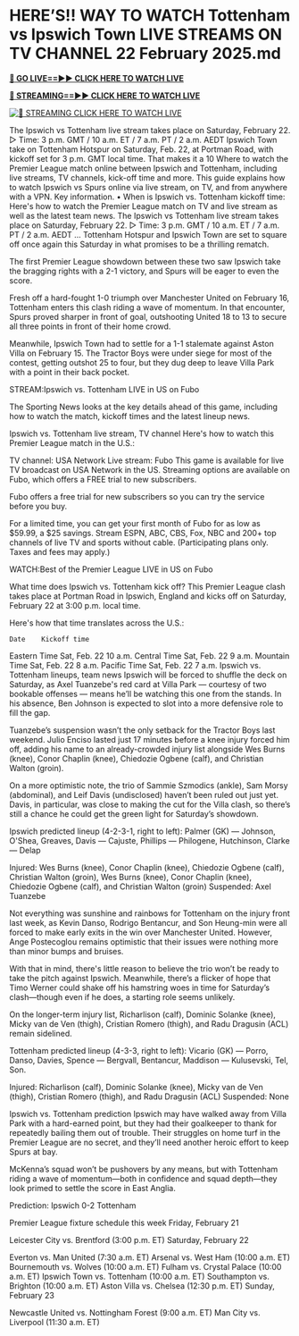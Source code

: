 # HERE’S!! WAY TO WATCH Tottenham vs Ipswich Town LIVE STREAMS ON TV CHANNEL 22 February 2025.md  

**[🔴 GO LIVE==►► CLICK HERE TO WATCH LIVE](https://sushi-hour.blogspot.com/2025/02/soccer.html)**

**[🔴 STREAMING==►► CLICK HERE TO WATCH LIVE](https://sushi-hour.blogspot.com/2025/02/soccer.html)**

[![🔴 STREAMING CLICK HERE TO WATCH LIVE](https://blogger.googleusercontent.com/img/b/R29vZ2xl/AVvXsEiRpcxFFZMMTQJrucbc7W_PpOeHAAvL7i57WfnM-mI5TuD1e0jdacmEjLoYHYoR-T8sPzooCOApq6mHdX6ieT1MIGDBOap5u0G8q3ANgYrorrNaog8orgjYtsXbFb8OLatZD8ebcbbYw5GEpWMqCalvfjLnjOyPGpCWy03E7xe53v8rLkfpGce8TW2TJ4SV/s320/szxdcfgvbjnk.gif)](https://sushi-hour.blogspot.com/2025/02/soccer.html)

The Ipswich vs Tottenham live stream takes place on Saturday, February 22. ▻ Time: 3 p.m. GMT / 10 a.m. ET / 7 a.m. PT / 2 a.m. AEDT
Ipswich Town take on Tottenham Hotspur on Saturday, Feb. 22, at Portman Road, with kickoff set for 3 p.m. GMT local time. That makes it a 10
Where to watch the Premier League match online between Ipswich and Tottenham, including live streams, TV channels, kick-off time and more.
This guide explains how to watch Ipswich vs Spurs online via live stream, on TV, and from anywhere with a VPN. Key information. • When is
Ipswich vs. Tottenham kickoff time: Here's how to watch the Premier League match on TV and live stream as well as the latest team news.
The Ipswich vs Tottenham live stream takes place on Saturday, February 22. ▻ Time: 3 p.m. GMT / 10 a.m. ET / 7 a.m. PT / 2 a.m. AEDT ...
Tottenham Hotspur and Ipswich Town are set to square off once again this Saturday in what promises to be a thrilling rematch.

The first Premier League showdown between these two saw Ipswich take the bragging rights with a 2-1 victory, and Spurs will be eager to even the score.

Fresh off a hard-fought 1-0 triumph over Manchester United on February 16, Tottenham enters this clash riding a wave of momentum. In that encounter, Spurs proved sharper in front of goal, outshooting United 18 to 13 to secure all three points in front of their home crowd.

Meanwhile, Ipswich Town had to settle for a 1-1 stalemate against Aston Villa on February 15. The Tractor Boys were under siege for most of the contest, getting outshot 25 to four, but they dug deep to leave Villa Park with a point in their back pocket.


STREAM:Ipswich vs. Tottenham LIVE in US on Fubo

The Sporting News looks at the key details ahead of this game, including how to watch the match, kickoff times and the latest lineup news.

Ipswich vs. Tottenham live stream, TV channel
Here's how to watch this Premier League match in the U.S.:

TV channel: USA Network
Live stream: Fubo
This game is available for live TV broadcast on USA Network in the US. Streaming options are available on Fubo, which offers a FREE trial to new subscribers.


Fubo offers a free trial for new subscribers so you can try the service before you buy.

For a limited time, you can get your first month of Fubo for as low as $59.99, a $25 savings. Stream ESPN, ABC, CBS, Fox, NBC and 200+ top channels of live TV and sports without cable. (Participating plans only. Taxes and fees may apply.)


WATCH:Best of the Premier League LIVE in US on Fubo

What time does Ipswich vs. Tottenham kick off?
This Premier League clash takes place at Portman Road in Ipswich, England and kicks off on Saturday, February 22 at 3:00 p.m. local time.

Here's how that time translates across the U.S.:

 	Date	Kickoff time
Eastern Time	Sat, Feb. 22	10 a.m.
Central Time	Sat, Feb. 22	9 a.m.
Mountain Time	Sat, Feb. 22	8 a.m.
Pacific Time	Sat, Feb. 22	7 a.m.
Ipswich vs. Tottenham lineups, team news
Ipswich will be forced to shuffle the deck on Saturday, as Axel Tuanzebe's red card at Villa Park — courtesy of two bookable offenses — means he’ll be watching this one from the stands. In his absence, Ben Johnson is expected to slot into a more defensive role to fill the gap.

Tuanzebe’s suspension wasn’t the only setback for the Tractor Boys last weekend. Julio Enciso lasted just 17 minutes before a knee injury forced him off, adding his name to an already-crowded injury list alongside Wes Burns (knee), Conor Chaplin (knee), Chiedozie Ogbene (calf), and Christian Walton (groin).

On a more optimistic note, the trio of Sammie Szmodics (ankle), Sam Morsy (abdominal), and Leif Davis (undisclosed) haven’t been ruled out just yet. Davis, in particular, was close to making the cut for the Villa clash, so there’s still a chance he could get the green light for Saturday’s showdown.

Ipswich predicted lineup (4-2-3-1, right to left): Palmer (GK) — Johnson, O'Shea, Greaves, Davis — Cajuste, Phillips — Philogene, Hutchinson, Clarke — Delap

Injured: Wes Burns (knee), Conor Chaplin (knee), Chiedozie Ogbene (calf), Christian Walton (groin), Wes Burns (knee), Conor Chaplin (knee), Chiedozie Ogbene (calf), and Christian Walton (groin)
Suspended: Axel Tuanzebe

Not everything was sunshine and rainbows for Tottenham on the injury front last week, as Kevin Danso, Rodrigo Bentancur, and Son Heung-min were all forced to make early exits in the win over Manchester United. However, Ange Postecoglou remains optimistic that their issues were nothing more than minor bumps and bruises.


With that in mind, there's little reason to believe the trio won’t be ready to take the pitch against Ipswich. Meanwhile, there’s a flicker of hope that Timo Werner could shake off his hamstring woes in time for Saturday’s clash—though even if he does, a starting role seems unlikely.

On the longer-term injury list, Richarlison (calf), Dominic Solanke (knee), Micky van de Ven (thigh), Cristian Romero (thigh), and Radu Dragusin (ACL) remain sidelined.

Tottenham predicted lineup (4-3-3, right to left): Vicario (GK) — Porro, Danso, Davies, Spence — Bergvall, Bentancur, Maddison — Kulusevski, Tel, Son.

Injured: Richarlison (calf), Dominic Solanke (knee), Micky van de Ven (thigh), Cristian Romero (thigh), and Radu Dragusin (ACL)
Suspended: None

Ipswich vs. Tottenham prediction
Ipswich may have walked away from Villa Park with a hard-earned point, but they had their goalkeeper to thank for repeatedly bailing them out of trouble. Their struggles on home turf in the Premier League are no secret, and they’ll need another heroic effort to keep Spurs at bay.

McKenna’s squad won’t be pushovers by any means, but with Tottenham riding a wave of momentum—both in confidence and squad depth—they look primed to settle the score in East Anglia.

Prediction: Ipswich 0-2 Tottenham

Premier League fixture schedule this week
Friday, February 21

Leicester City vs. Brentford (3:00 p.m. ET)
Saturday, February 22

Everton vs. Man United (7:30 a.m. ET)
Arsenal vs. West Ham (10:00 a.m. ET)
Bournemouth vs. Wolves (10:00 a.m. ET)
Fulham vs. Crystal Palace (10:00 a.m. ET)
Ipswich Town vs. Tottenham (10:00 a.m. ET)
Southampton vs. Brighton (10:00 a.m. ET)
Aston Villa vs. Chelsea (12:30 p.m. ET)
Sunday, February 23

Newcastle United vs. Nottingham Forest (9:00 a.m. ET)
Man City vs. Liverpool (11:30 a.m. ET)
